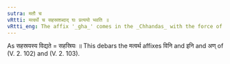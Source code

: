 ```yaml
---
sutra: मतौ च
vRtti: मत्वर्थे च सहस्रशब्दाद् घः प्रत्ययो भवति ॥
vRtti_eng: The affix '_gha_' comes in the _Chhandas_ with the force of _matup_, after the word '_sahasra_'.
---
```

As सहस्रयस्य विद्यते = सहस्रियः ॥ This debars the मत्वर्थ affixes विनि and इनि and अण् of (V. 2. 102) and (V. 2. 103).
